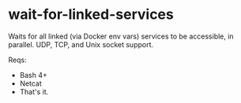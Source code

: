 # wait-for-linked-services
Waits for all linked (via Docker env vars) services to be accessible, in parallel. UDP, TCP, and Unix socket support.

Reqs:
* Bash 4+
* Netcat
* That's it.
